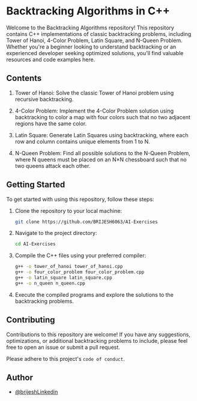 
# Backtracking Algorithms in C++


Welcome to the Backtracking Algorithms repository! This repository contains C++ implementations of classic backtracking problems, including Tower of Hanoi, 4-Color Problem, Latin Square, and N-Queen Problem. Whether you're a beginner looking to understand backtracking or an experienced developer seeking optimized solutions, you'll find valuable resources and code examples here.


## Contents

1. Tower of Hanoi: Solve the classic Tower of Hanoi problem using recursive backtracking.

2. 4-Color Problem: Implement the 4-Color Problem solution using backtracking to color a map with four colors such that no two adjacent regions have the same color.
3. Latin Square: Generate Latin Squares using backtracking, where each row and column contains unique elements from 1 to N.
4. N-Queen Problem: Find all possible solutions to the N-Queen Problem, where N queens must be placed on an N×N chessboard such that no two queens attack each other.







## Getting Started
To get started with using this repository, follow these steps:

1. Clone the repository to your local machine:
    ```bash
    git clone https://github.com/BRIJESH6063/AI-Exercises
    ```
2. Navigate to the project directory:
    ```bash
    cd AI-Exercises
    ```
4. Compile the C++ files using your preferred compiler:
    ```bash
    g++ -o tower_of_hanoi tower_of_hanoi.cpp
    g++ -o four_color_problem four_color_problem.cpp
    g++ -o latin_square latin_square.cpp
    g++ -o n_queen n_queen.cpp

    ```
4. Execute the compiled programs and explore the solutions to the backtracking problems.


## Contributing

Contributions to this repository are welcome! If you have any suggestions, optimizations, or additional backtracking problems to include, please feel free to open an issue or submit a pull request.

Please adhere to this project's `code of conduct`.
## Author

- [@brijeshLinkedin](https://www.linkedin.com/in/brijesh6063/)

